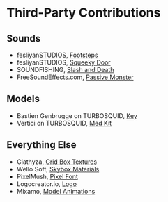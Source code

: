 # Third-Party Contributions
## Sounds
 - fesliyanSTUDIOS, [Footsteps](https://www.fesliyanstudios.com/royalty-free-sound-effects-download/footsteps-31)
 - fesliyanSTUDIOS, [Squeeky Door](https://www.fesliyanstudios.com/royalty-free-sound-effects-download/door-squeaking-50)
 - SOUNDFISHING, [Slash and Death](https://www.soundfishing.eu/sound-effect/fight)
 - FreeSoundEffects.com, [Passive Monster](https://www.freesoundeffects.com/free-sounds/monster-sounds-10093/)
## Models
 - Bastien Genbrugge on TURBOSQUID, [Key](https://www.turbosquid.com/3d-models/old-key-3ds-free/1099143)
 - Vertici on TURBOSQUID, [Med Kit](https://www.turbosquid.com/3d-models/military-aid-kit-model-1284968)
## Everything Else
 - Ciathyza, [Grid Box Textures](https://assetstore.unity.com/packages/2d/textures-materials/gridbox-prototype-materials-129127) 
 - Wello Soft, [Skybox Materials](https://assetstore.unity.com/packages/2d/textures-materials/sky/10-skyboxes-pack-day-night-32236) 
 - PixelMush, [Pixel Font](https://assetstore.unity.com/packages/2d/fonts/pixel-font-tripfive-64734)
 - Logocreator.io, [Logo](https://logocreator.io/)  
 - Mixamo, [Model Animations](https://www.mixamo.com/)